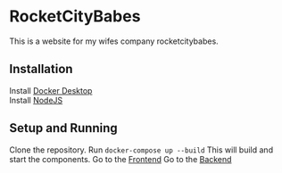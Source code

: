 # RocketCityBabes
This is a website for my wifes company rocketcitybabes.
 ## Installation
Install [Docker Desktop](https://www.docker.com/products/docker-desktop/)  
Install [NodeJS](https://nodejs.org/en)  

## Setup and Running
Clone the repository.
Run `docker-compose up --build` This will build and start the components.
Go to the [Frontend](localhost:8080)
Go to the [Backend](localhost:3000)
 
 